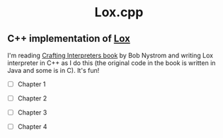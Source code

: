 <h1 align="center">
   Lox.cpp
  <br>
  
 ## C++ implementation of [Lox](https://github.com/munificent/craftinginterpreters)
</h1>


I'm reading [Crafting Interpreters book](http://craftinginterpreters.com/) by
Bob Nystrom and writing Lox interpreter in C++ as I do this (the original code
in the book is written in Java and some is in C). It's fun!


- [ ]  Chapter 1
- [ ]  Chapter 2
- [ ]  Chapter 3
- [ ]  Chapter 4


